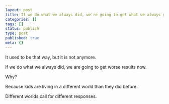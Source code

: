 ```yaml
---
layout: post
title: If we do what we always did, we're going to get what we always got...FALSE
categories: []
tags: []
status: publish
type: post
published: true
meta: {}
---
```


It used to be that way, but it is not anymore.

If we do what we always did, we are going to get worse results now.

Why?

Because kids are living in a different world than they did before.

Different worlds call for different responses.

